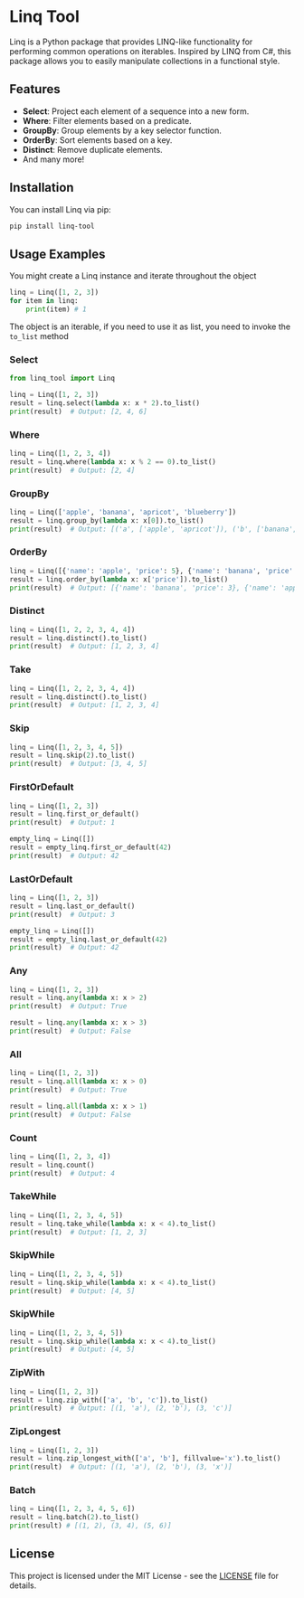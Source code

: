 # Linq Tool

Linq is a Python package that provides LINQ-like functionality for performing common operations on iterables. Inspired by LINQ from C#, this package allows you to easily manipulate collections in a functional style.

## Features

- **Select**: Project each element of a sequence into a new form.
- **Where**: Filter elements based on a predicate.
- **GroupBy**: Group elements by a key selector function.
- **OrderBy**: Sort elements based on a key.
- **Distinct**: Remove duplicate elements.
- And many more!

## Installation

You can install Linq via pip:

```bash
pip install linq-tool
```

## Usage Examples

You might create a Linq instance and iterate throughout the object

```python
linq = Linq([1, 2, 3])
for item in linq:
    print(item) # 1
```

The object is an iterable, if you need to use it as list, you need to invoke the `to_list` method

### Select

```python
from linq_tool import Linq

linq = Linq([1, 2, 3])
result = linq.select(lambda x: x * 2).to_list()
print(result)  # Output: [2, 4, 6]
```

### Where

```python
linq = Linq([1, 2, 3, 4])
result = linq.where(lambda x: x % 2 == 0).to_list()
print(result)  # Output: [2, 4]
```

### GroupBy

```python
linq = Linq(['apple', 'banana', 'apricot', 'blueberry'])
result = linq.group_by(lambda x: x[0]).to_list()
print(result)  # Output: [('a', ['apple', 'apricot']), ('b', ['banana', 'blueberry'])]
```

### OrderBy

```python
linq = Linq([{'name': 'apple', 'price': 5}, {'name': 'banana', 'price': 3}])
result = linq.order_by(lambda x: x['price']).to_list()
print(result)  # Output: [{'name': 'banana', 'price': 3}, {'name': 'apple', 'price': 5}]
```

### Distinct

```python
linq = Linq([1, 2, 2, 3, 4, 4])
result = linq.distinct().to_list()
print(result)  # Output: [1, 2, 3, 4]
```

### Take

```python
linq = Linq([1, 2, 2, 3, 4, 4])
result = linq.distinct().to_list()
print(result)  # Output: [1, 2, 3, 4]
```

### Skip

```python
linq = Linq([1, 2, 3, 4, 5])
result = linq.skip(2).to_list()
print(result)  # Output: [3, 4, 5]
```

### FirstOrDefault

```python
linq = Linq([1, 2, 3])
result = linq.first_or_default()
print(result)  # Output: 1

empty_linq = Linq([])
result = empty_linq.first_or_default(42)
print(result)  # Output: 42
```

### LastOrDefault

```python
linq = Linq([1, 2, 3])
result = linq.last_or_default()
print(result)  # Output: 3

empty_linq = Linq([])
result = empty_linq.last_or_default(42)
print(result)  # Output: 42
```

### Any

```python
linq = Linq([1, 2, 3])
result = linq.any(lambda x: x > 2)
print(result)  # Output: True

result = linq.any(lambda x: x > 3)
print(result)  # Output: False
```

### All

```python
linq = Linq([1, 2, 3])
result = linq.all(lambda x: x > 0)
print(result)  # Output: True

result = linq.all(lambda x: x > 1)
print(result)  # Output: False
```

### Count

```python
linq = Linq([1, 2, 3, 4])
result = linq.count()
print(result)  # Output: 4
```

### TakeWhile

```python
linq = Linq([1, 2, 3, 4, 5])
result = linq.take_while(lambda x: x < 4).to_list()
print(result)  # Output: [1, 2, 3]
```

### SkipWhile

```python
linq = Linq([1, 2, 3, 4, 5])
result = linq.skip_while(lambda x: x < 4).to_list()
print(result)  # Output: [4, 5]
```

### SkipWhile

```python
linq = Linq([1, 2, 3, 4, 5])
result = linq.skip_while(lambda x: x < 4).to_list()
print(result)  # Output: [4, 5]
```

### ZipWith

```python
linq = Linq([1, 2, 3])
result = linq.zip_with(['a', 'b', 'c']).to_list()
print(result)  # Output: [(1, 'a'), (2, 'b'), (3, 'c')]
```

### ZipLongest

```python
linq = Linq([1, 2, 3])
result = linq.zip_longest_with(['a', 'b'], fillvalue='x').to_list()
print(result)  # Output: [(1, 'a'), (2, 'b'), (3, 'x')]
```

### Batch

```python
linq = Linq([1, 2, 3, 4, 5, 6])
result = linq.batch(2).to_list()
print(result) # [(1, 2), (3, 4), (5, 6)]
```

## License

This project is licensed under the MIT License - see the [LICENSE](LICENSE) file for details.
